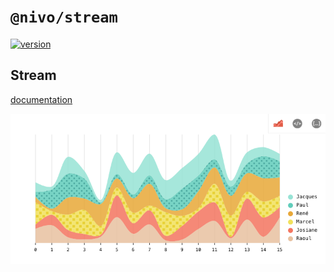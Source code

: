 # `@nivo/stream`

[![version](https://img.shields.io/npm/v/@nivo/stream.svg?style=flat-square)](https://www.npmjs.com/package/@nivo/stream)

## Stream

[documentation](http://nivo.rocks/#/stream)

![Stream](./doc/stream.png)
